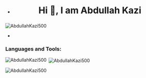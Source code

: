
- <h1 align="center">Hi 👋, I am Abdullah Kazi  </h1>
<h3 align="center"> </h3>

<p align="left"> <img src="https://komarev.com/ghpvc/?username=AbdullahKazi500&label=Profile%20views&color=0e75b6&style=flat" alt="AbdullahKazi500" /> </p>



- 




</p>

<h3 align="left">Languages and Tools:</h3>

<p><img align="left" src="https://github-readme-stats.vercel.app/api/top-langs?username=AbdullahKazi500&show_icons=true&locale=en&layout=compact" alt="AbdullahKazi500" /></p>

<p>&nbsp;<img align="center" src="https://github-readme-stats.vercel.app/api?username=AbdullahKazi500&show_icons=true&theme=tokyonight&locale=en" alt="AbdullahKazi500" /></p>

<p><img align="center" src="https://github-readme-streak-stats.herokuapp.com/?user=AbdullahKazi500&" alt="AbdullahKazi500" /></p>

<br/>  



<br/>  







<!---
AbdullahKazi500/AbdullahKazi500 is a ✨ special ✨ repository because its `README.md` (this file) appears on your GitHub profile.
You can click the Preview link to take a look at your changes.
--->
